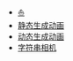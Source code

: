 - [:boat:](example/README.md)
- <a class="Pages" target="_blank" href="./animation/static-anim/index.html">静态生成动画</a>
- <a class="Pages" target="_blank" href="./animation/dynamic-anim/index.html">动态生成动画</a>
- <a class="Pages" target="_blank" href="./animation/camera/index.html">字符串相机</a>
